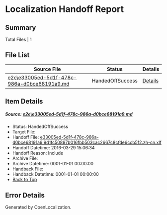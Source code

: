 # <a name='report-top'></a> Localization Handoff Report

## Summary
 Total Files | 1

## File List
 Source File | Status | Details 
 ----------- | ------ | ------- 
 [e2e\e33005ed-5d1f-478c-986a-d0bce68191a9.md](https://github.com/OpenLocalizationTest/oltest/blob/50917b353971dc48d9ed9adf6808b338698d1fd4/e2e/e33005ed-5d1f-478c-986a-d0bce68191a9.md) | HandedOffSuccess | [Details](#a24736429421433cf9994c3d2f25b19fa01aa50c1)

## Item Details
##### <a name='a24736429421433cf9994c3d2f25b19fa01aa50c1'></a> Source: [e2e\e33005ed-5d1f-478c-986a-d0bce68191a9.md](https://github.com/OpenLocalizationTest/oltest/blob/50917b353971dc48d9ed9adf6808b338698d1fd4/e2e/e33005ed-5d1f-478c-986a-d0bce68191a9.md)
* Status: HandedOffSuccess
* Target File: 
* Handoff File: [e33005ed-5d1f-478c-986a-d0bce68191a9.9d1fc50897b016fbb503cac2667c8cfde6ccb5f2.zh-cn.xlf](https://github.com/OpenLocalizationTestOrg/olhandoff-e2e/blob/bd7753fb642fea0aeed3b9e8cc67b0f0ed8058c1/ol-handoff/OpenLocalizationTestOrg/oltest.zh-cn/ci/ht/e33005ed-5d1f-478c-986a-d0bce68191a9.9d1fc50897b016fbb503cac2667c8cfde6ccb5f2.zh-cn.xlf)
* Handoff Datetime: 2016-03-29 15:06:34
* Handoff Reason: Include
* Archive File: 
* Archive Datetime: 0001-01-01 00:00:00
* Handback File: 
* Handback Datetime: 0001-01-01 00:00:00
* [Back to Top](#report-top)


## Error Details

Generated by OpenLocalization.

